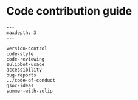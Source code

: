# Code contribution guide

```{toctree}
---
maxdepth: 3
---

version-control
code-style
code-reviewing
zulipbot-usage
accessibility
bug-reports
../code-of-conduct
gsoc-ideas
summer-with-zulip
```
